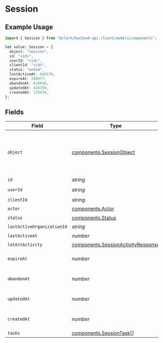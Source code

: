 # Session

## Example Usage

```typescript
import { Session } from "@clerk/backend-api-client/models/components";

let value: Session = {
  object: "session",
  id: "<id>",
  userId: "<id>",
  clientId: "<id>",
  status: "ended",
  lastActiveAt: 660174,
  expireAt: 290077,
  abandonAt: 618016,
  updatedAt: 428769,
  createdAt: 135474,
};
```

## Fields

| Field                                                                                    | Type                                                                                     | Required                                                                                 | Description                                                                              |
| ---------------------------------------------------------------------------------------- | ---------------------------------------------------------------------------------------- | ---------------------------------------------------------------------------------------- | ---------------------------------------------------------------------------------------- |
| `object`                                                                                 | [components.SessionObject](../../models/components/sessionobject.md)                     | :heavy_check_mark:                                                                       | String representing the object's type. Objects of the same type share the same value.<br/> |
| `id`                                                                                     | *string*                                                                                 | :heavy_check_mark:                                                                       | N/A                                                                                      |
| `userId`                                                                                 | *string*                                                                                 | :heavy_check_mark:                                                                       | N/A                                                                                      |
| `clientId`                                                                               | *string*                                                                                 | :heavy_check_mark:                                                                       | N/A                                                                                      |
| `actor`                                                                                  | [components.Actor](../../models/components/actor.md)                                     | :heavy_minus_sign:                                                                       | N/A                                                                                      |
| `status`                                                                                 | [components.Status](../../models/components/status.md)                                   | :heavy_check_mark:                                                                       | N/A                                                                                      |
| `lastActiveOrganizationId`                                                               | *string*                                                                                 | :heavy_minus_sign:                                                                       | N/A                                                                                      |
| `lastActiveAt`                                                                           | *number*                                                                                 | :heavy_check_mark:                                                                       | N/A                                                                                      |
| `latestActivity`                                                                         | [components.SessionActivityResponse](../../models/components/sessionactivityresponse.md) | :heavy_minus_sign:                                                                       | N/A                                                                                      |
| `expireAt`                                                                               | *number*                                                                                 | :heavy_check_mark:                                                                       | Unix timestamp of expiration.<br/>                                                       |
| `abandonAt`                                                                              | *number*                                                                                 | :heavy_check_mark:                                                                       | Unix timestamp of abandonment.<br/>                                                      |
| `updatedAt`                                                                              | *number*                                                                                 | :heavy_check_mark:                                                                       | Unix timestamp of last update.<br/>                                                      |
| `createdAt`                                                                              | *number*                                                                                 | :heavy_check_mark:                                                                       | Unix timestamp of creation.<br/>                                                         |
| `tasks`                                                                                  | [components.SessionTask](../../models/components/sessiontask.md)[]                       | :heavy_minus_sign:                                                                       | N/A                                                                                      |